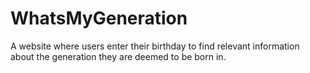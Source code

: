 # WhatsMyGeneration
A website where users enter their birthday to find relevant information about the generation they are deemed to be born in.
